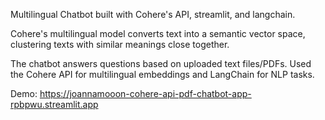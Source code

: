 Multilingual Chatbot built with Cohere's API, streamlit, and langchain. 

Cohere's multilingual model converts text into a semantic vector space, clustering texts with similar meanings close together. 

The chatbot answers questions based on uploaded text files/PDFs. Used the Cohere API for multilingual embeddings and LangChain for NLP tasks.

Demo: https://joannamooon-cohere-api-pdf-chatbot-app-rpbpwu.streamlit.app
